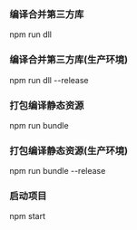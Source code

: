 ### 编译合并第三方库
npm run dll

### 编译合并第三方库(生产环境)
npm run dll --release

### 打包编译静态资源
npm run bundle

### 打包编译静态资源(生产环境)
npm run bundle --release

### 启动项目
npm start
